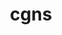 ---
title: "cgns"
layout: cache
categories: [package, v0.22.2]
meta: {"versions": ["4.4.0"], "compilers": ["gcc@=11.4.0", "msvc@=19.39.33523"], "oss": ["ubuntu22.04", "windows10.0.20348"], "platforms": ["linux", "windows"], "targets": ["x86_64", "x86_64_v3"], "stacks": ["e4s", "root", "windows-vis"], "num_specs": 2, "num_specs_by_stack": {"root": 2, "e4s": 1, "windows-vis": 1}}
spec_details: [{"hash": "izza7jyruw2tmdtybx7na4n2gpgol6o7", "compiler": "gcc@=11.4.0", "versions": ["4.4.0"], "os": "ubuntu22.04", "platform": "linux", "target": "x86_64_v3", "variants": ["~base_scope", "build_system=cmake", "build_type=Release", "~fortran", "generator=make", "+hdf5", "~int64", "~ipo", "~legacy", "~mem_debug", "+mpi", "~pic", "+scoping", "+shared", "~static", "~testing", "~tools"], "stacks": ["root", "e4s"], "size": "-", "tarball": "https://binaries.spack.io/releases/v0.22.2/build_cache/linux-ubuntu22.04-x86_64_v3/gcc-11.4.0/cgns-4.4.0/linux-ubuntu22.04-x86_64_v3-gcc-11.4.0-cgns-4.4.0-izza7jyruw2tmdtybx7na4n2gpgol6o7.spack"}, {"hash": "c2pusth24pmpfg4uf7r2hadeklwnn4sl", "compiler": "msvc@=19.39.33523", "versions": ["4.4.0"], "os": "windows10.0.20348", "platform": "windows", "target": "x86_64", "variants": ["~base_scope", "build_system=cmake", "build_type=Release", "~fortran", "generator=ninja", "+hdf5", "~int64", "~ipo", "~legacy", "~mem_debug", "~mpi", "~pic", "+scoping", "+shared", "~static", "~testing", "~tools"], "stacks": ["windows-vis", "root"], "size": "-", "tarball": "https://binaries.spack.io/releases/v0.22.2/build_cache/windows-windows10.0.20348-x86_64/msvc-19.39.33523/cgns-4.4.0/windows-windows10.0.20348-x86_64-msvc-19.39.33523-cgns-4.4.0-c2pusth24pmpfg4uf7r2hadeklwnn4sl.spack"}]
---